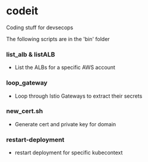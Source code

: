 # codeit
Coding stuff for devsecops

The following scripts are in the 'bin' folder

### list_alb & listALB
* List the ALBs for a specific AWS account

### loop_gateway
* Loop through Istio Gateways to extract their secrets

### new_cert.sh
* Generate cert and private key for domain

### restart-deployment
* restart deployment for specific kubecontext 